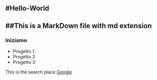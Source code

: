 #Hello-World
-----------------------------------------
##This is a MarkDown file with md extension
-----------------------------------------
### Iniziamo

* Progetto 1
* Progetto 2
* Progetto 3

This is the search place [Google](http://www.google.it)

